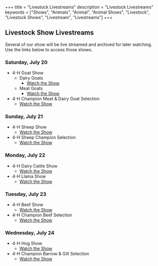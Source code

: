 +++
title = "Livestock Livestreams"
description = "Livestock Livestreams"
keywords = ["Shows", "Animals", "Animal", "Animal Shows", "Livestock", "Livestock Shows", "Livestream", "Livestreams"]
+++

## Livestock Show Livestreams

Several of our show will be live streamed and archived for later watching. Use the links below to access those shows.

### Saturday, July 20

* 4-H Goat Show
  * Dairy Goats
    * [Watch the Show](https://youtube.com/live/-DY6V9LbaGc?feature=share)
  * Meat Goats
    * [Watch the Show](https://youtube.com/live/Somj60VD8II?feature=share)
* 4-H Champion Meat & Dairy Goat Selection
  * [Watch the Show](https://youtube.com/live/ArGX8Zl2trM?feature=share)

### Sunday, July 21

* 4-H Sheep Show
  * [Watch the Show](https://youtube.com/live/_t4DEqH_kdc?feature=share)
* 4-H Sheep Champion Selection
  * [Watch the Show](https://youtube.com/live/6OEypYNhh0c?feature=share)

### Monday, July 22

* 4-H Dairy Cattle Show
  * [Watch the Show](https://youtube.com/live/3kiOJLk7kFo?feature=share)
* 4-H Llama Show
  * [Watch the Show](https://youtube.com/live/i6KwACokRtI?feature=share)

### Tuesday, July 23

* 4-H Beef Show
  * [Watch the Show](https://youtube.com/live/SVPrlXSjvds?feature=share)
* 4-H Champion Beef Selection
  * [Watch the Show](https://youtube.com/live/1jn-bnpgidc?feature=share)

### Wednesday, July 24

* 4-H Hog Show
  * [Watch the Show](https://youtube.com/live/jrFmRbiCQAI?feature=share)
* 4-H Champion Barrow & Gilt Selection
  * [Watch the Show](https://youtube.com/live/7432VSWOcfQ?feature=share)

